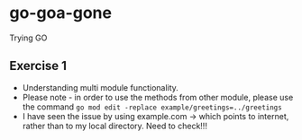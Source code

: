 # go-goa-gone
Trying GO

## Exercise 1
- Understanding multi module functionality.
- Please note - in order to use the methods from other module, please use the command
 ```go mod edit -replace example/greetings=../greetings ```
- I have seen the issue by using example.com -> which points to internet, rather than to my local directory. Need to check!!!
